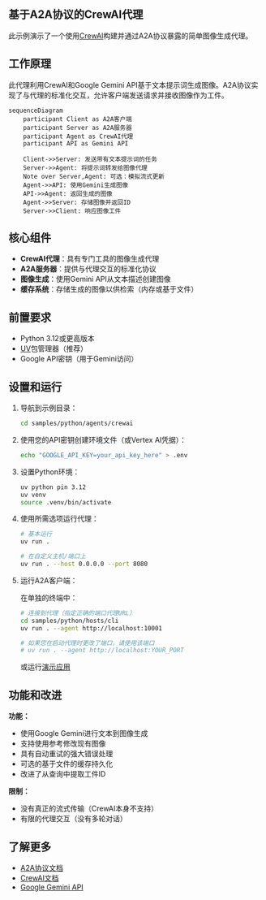 ## 基于A2A协议的CrewAI代理

此示例演示了一个使用[CrewAI](https://www.crewai.com/open-source)构建并通过A2A协议暴露的简单图像生成代理。

## 工作原理

此代理利用CrewAI和Google Gemini API基于文本提示词生成图像。A2A协议实现了与代理的标准化交互，允许客户端发送请求并接收图像作为工件。

```mermaid
sequenceDiagram
    participant Client as A2A客户端
    participant Server as A2A服务器
    participant Agent as CrewAI代理
    participant API as Gemini API

    Client->>Server: 发送带有文本提示词的任务
    Server->>Agent: 将提示词转发给图像代理
    Note over Server,Agent: 可选：模拟流式更新
    Agent->>API: 使用Gemini生成图像
    API->>Agent: 返回生成的图像
    Agent->>Server: 存储图像并返回ID
    Server->>Client: 响应图像工件
```

## 核心组件

- **CrewAI代理**：具有专门工具的图像生成代理
- **A2A服务器**：提供与代理交互的标准化协议
- **图像生成**：使用Gemini API从文本描述创建图像
- **缓存系统**：存储生成的图像以供检索（内存或基于文件）

## 前置要求

- Python 3.12或更高版本
- [UV](https://docs.astral.sh/uv/)包管理器（推荐）
- Google API密钥（用于Gemini访问）

## 设置和运行

1. 导航到示例目录：

   ```bash
   cd samples/python/agents/crewai
   ```

2. 使用您的API密钥创建环境文件（或Vertex AI凭据）：

   ```bash
   echo "GOOGLE_API_KEY=your_api_key_here" > .env
   ```

3. 设置Python环境：

   ```bash
   uv python pin 3.12
   uv venv
   source .venv/bin/activate
   ```

4. 使用所需选项运行代理：

   ```bash
   # 基本运行
   uv run .

   # 在自定义主机/端口上
   uv run . --host 0.0.0.0 --port 8080
   ```

5. 运行A2A客户端：

   在单独的终端中：
   ```bash
   # 连接到代理（指定正确的端口代理URL）
   cd samples/python/hosts/cli   
   uv run . --agent http://localhost:10001
   
   # 如果您在启动代理时更改了端口，请使用该端口
   # uv run . --agent http://localhost:YOUR_PORT
   ```

   或运行[演示应用](/A2A/A2A/demo/README.md)

## 功能和改进

**功能：**

- 使用Google Gemini进行文本到图像生成
- 支持使用参考修改现有图像
- 具有自动重试的强大错误处理
- 可选的基于文件的缓存持久化
- 改进了从查询中提取工件ID

**限制：**

- 没有真正的流式传输（CrewAI本身不支持）
- 有限的代理交互（没有多轮对话）

## 了解更多

- [A2A协议文档](https://google.github.io/A2A/#/documentation)
- [CrewAI文档](https://docs.crewai.com/introduction)
- [Google Gemini API](https://ai.google.dev/gemini-api)
